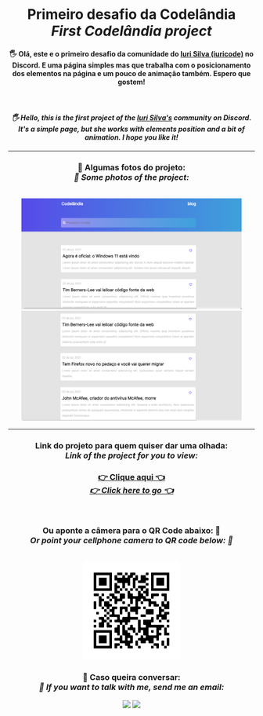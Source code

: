 <div align="center">
<h1>Primeiro desafio da Codelândia <br><em>First Codelândia project</em></h1>

<h4>🖐 Olá, este e o primeiro desafio da comunidade do <a href="https://github.com/iuricode">Iuri Silva (iuricode)</a> no Discord. E uma página simples mas que trabalha com o posicionamento dos elementos na página e um pouco de animação também. Espero que gostem!</h4>
<br>
<h4><em>🖐 Hello, this is the first project of the <a href="https://github.com/iuricode">Iuri Silva's</a> community on Discord. It's a simple page, but she works with elements position and a bit of animation. I hope you like it!</em></h4>

<hr>

<h3>📸 Algumas fotos do projeto: <br><em>📸 Some photos of the project:</em></h3>
<br>
<img src="imagens/imagem1.png" alt="Foto do projeto" style=" width: 450px; display: inline;">
<img src="imagens/imagem2.png" alt="Foto do projeto" style=" width: 450px; display: inline;">

<hr>

<h3>Link do projeto para quem quiser dar uma olhada: <br><em>Link of the project for you to view:</em></h3>  
<h3><a href="https://hugocamposarimathea.github.io/Desafio-1/" target="_blank">👉 Clique aqui 👈 <br> <em>👉 Click here to go 👈</em></a></h3> 
<br>
<h3>Ou aponte a câmera para o QR Code abaixo: 📱 <br><em>Or point your cellphone camera to QR code below: 📱</em></h3> 
<br>
<img src="imagens/frame.png" alt="QR Code do projeto" style="width: 200px;">

<br>

<h3>📧 Caso queira conversar: <br><em>📧 If you want to talk with me, send me an email:</em></h3> 
<div>
  <a href = "mailto: hugocamposarimathea@gmail.com"><img src="https://img.shields.io/badge/Gmail-D14836?style=for-the-badge&logo=gmail&logoColor=white" target="_blank"></a>
  <a href="https://www.linkedin.com/in/hugocamposarimathea" target="_blank"><img src="https://img.shields.io/badge/-LinkedIn-%230077B5?style=for-the-badge&logo=linkedin&logoColor=white" target="_blank"></a> 
 </div><br/>
</div>
